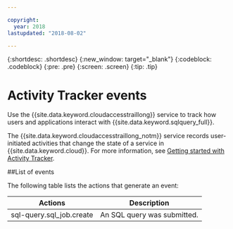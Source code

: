 ```yaml
---

copyright:
  year: 2018
lastupdated: "2018-08-02"

---
```


{:shortdesc: .shortdesc}
{:new_window: target="_blank"}
{:codeblock: .codeblock}
{:pre: .pre}
{:screen: .screen}
{:tip: .tip}



# Activity Tracker events

Use the {{site.data.keyword.cloudaccesstraillong}} service to track how users and applications interact with {{site.data.keyword.sqlquery_full}}.

The {{site.data.keyword.cloudaccesstraillong_notm}} service records user-initiated activities that change the state of a service in {{site.data.keyword.cloud}}. 
For more information, see [Getting started with Activity Tracker](https://console.bluemix.net/docs/services/cloud-activity-tracker/index.html#getting-started-with-cla).

##List of events

The following table lists the actions that generate an event:

Actions  |	Description
--- | ---
sql-query.sql_job.create | 	An SQL query was submitted.

